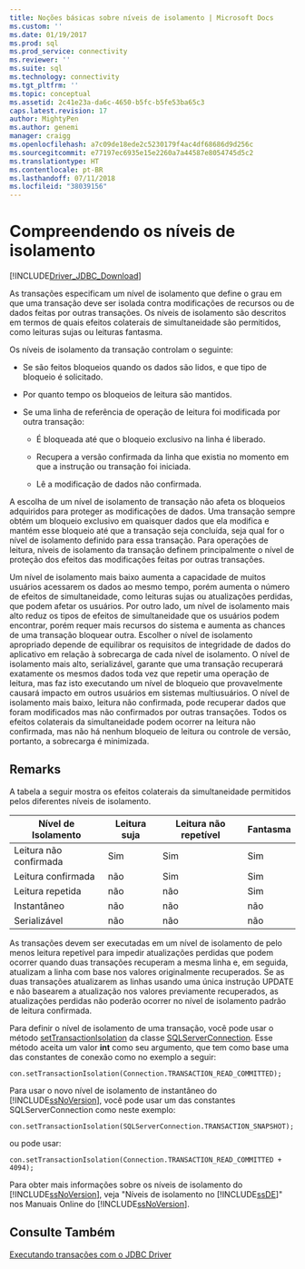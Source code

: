 ```yaml
---
title: Noções básicas sobre níveis de isolamento | Microsoft Docs
ms.custom: ''
ms.date: 01/19/2017
ms.prod: sql
ms.prod_service: connectivity
ms.reviewer: ''
ms.suite: sql
ms.technology: connectivity
ms.tgt_pltfrm: ''
ms.topic: conceptual
ms.assetid: 2c41e23a-da6c-4650-b5fc-b5fe53ba65c3
caps.latest.revision: 17
author: MightyPen
ms.author: genemi
manager: craigg
ms.openlocfilehash: a7c09de18ede2c5230179f4ac4df68686d9d256c
ms.sourcegitcommit: e77197ec6935e15e2260a7a44587e8054745d5c2
ms.translationtype: HT
ms.contentlocale: pt-BR
ms.lasthandoff: 07/11/2018
ms.locfileid: "38039156"
---
```

# <a name="understanding-isolation-levels"></a>Compreendendo os níveis de isolamento
[!INCLUDE[Driver_JDBC_Download](../../includes/driver_jdbc_download.md)]

  As transações especificam um nível de isolamento que define o grau em que uma transação deve ser isolada contra modificações de recursos ou de dados feitas por outras transações. Os níveis de isolamento são descritos em termos de quais efeitos colaterais de simultaneidade são permitidos, como leituras sujas ou leituras fantasma.  
  
 Os níveis de isolamento da transação controlam o seguinte:  
  
-   Se são feitos bloqueios quando os dados são lidos, e que tipo de bloqueio é solicitado.  
  
-   Por quanto tempo os bloqueios de leitura são mantidos.  
  
-   Se uma linha de referência de operação de leitura foi modificada por outra transação:  
  
    -   É bloqueada até que o bloqueio exclusivo na linha é liberado.  
  
    -   Recupera a versão confirmada da linha que existia no momento em que a instrução ou transação foi iniciada.  
  
    -   Lê a modificação de dados não confirmada.  
  
 A escolha de um nível de isolamento de transação não afeta os bloqueios adquiridos para proteger as modificações de dados. Uma transação sempre obtém um bloqueio exclusivo em quaisquer dados que ela modifica e mantém esse bloqueio até que a transação seja concluída, seja qual for o nível de isolamento definido para essa transação. Para operações de leitura, níveis de isolamento da transação definem principalmente o nível de proteção dos efeitos das modificações feitas por outras transações.  
  
 Um nível de isolamento mais baixo aumenta a capacidade de muitos usuários acessarem os dados ao mesmo tempo, porém aumenta o número de efeitos de simultaneidade, como leituras sujas ou atualizações perdidas, que podem afetar os usuários. Por outro lado, um nível de isolamento mais alto reduz os tipos de efeitos de simultaneidade que os usuários podem encontrar, porém requer mais recursos do sistema e aumenta as chances de uma transação bloquear outra. Escolher o nível de isolamento apropriado depende de equilibrar os requisitos de integridade de dados do aplicativo em relação à sobrecarga de cada nível de isolamento. O nível de isolamento mais alto, serializável, garante que uma transação recuperará exatamente os mesmos dados toda vez que repetir uma operação de leitura, mas faz isto executando um nível de bloqueio que provavelmente causará impacto em outros usuários em sistemas multiusuários. O nível de isolamento mais baixo, leitura não confirmada, pode recuperar dados que foram modificados mas não confirmados por outras transações. Todos os efeitos colaterais da simultaneidade podem ocorrer na leitura não confirmada, mas não há nenhum bloqueio de leitura ou controle de versão, portanto, a sobrecarga é minimizada.  
  
## <a name="remarks"></a>Remarks  
 A tabela a seguir mostra os efeitos colaterais da simultaneidade permitidos pelos diferentes níveis de isolamento.  
  
|Nível de Isolamento|Leitura suja|Leitura não repetível|Fantasma|  
|---------------------|----------------|-------------------------|-------------|  
|Leitura não confirmada|Sim|Sim|Sim|  
|Leitura confirmada|não|Sim|Sim|  
|Leitura repetida|não|não|Sim|  
|Instantâneo|não|não|não|  
|Serializável|não|não|não|  
  
 As transações devem ser executadas em um nível de isolamento de pelo menos leitura repetível para impedir atualizações perdidas que podem ocorrer quando duas transações recuperam a mesma linha e, em seguida, atualizam a linha com base nos valores originalmente recuperados. Se as duas transações atualizarem as linhas usando uma única instrução UPDATE e não basearem a atualização nos valores previamente recuperados, as atualizações perdidas não poderão ocorrer no nível de isolamento padrão de leitura confirmada.  
  
 Para definir o nível de isolamento de uma transação, você pode usar o método [setTransactionIsolation](../../connect/jdbc/reference/settransactionisolation-method-sqlserverconnection.md) da classe [SQLServerConnection](../../connect/jdbc/reference/sqlserverconnection-class.md). Esse método aceita um valor **int** como seu argumento, que tem como base uma das constantes de conexão como no exemplo a seguir:  
  
```  
con.setTransactionIsolation(Connection.TRANSACTION_READ_COMMITTED);  
```  
  
 Para usar o novo nível de isolamento de instantâneo do [!INCLUDE[ssNoVersion](../../includes/ssnoversion_md.md)], você pode usar um das constantes SQLServerConnection como neste exemplo:  
  
```  
con.setTransactionIsolation(SQLServerConnection.TRANSACTION_SNAPSHOT);  
```  
  
 ou pode usar:  
  
```  
con.setTransactionIsolation(Connection.TRANSACTION_READ_COMMITTED + 4094);  
```  
  
 Para obter mais informações sobre os níveis de isolamento do [!INCLUDE[ssNoVersion](../../includes/ssnoversion_md.md)], veja "Níveis de isolamento no [!INCLUDE[ssDE](../../includes/ssde_md.md)]" nos Manuais Online do [!INCLUDE[ssNoVersion](../../includes/ssnoversion_md.md)].  
  
## <a name="see-also"></a>Consulte Também  
 [Executando transações com o JDBC Driver](../../connect/jdbc/performing-transactions-with-the-jdbc-driver.md)  
  
  
